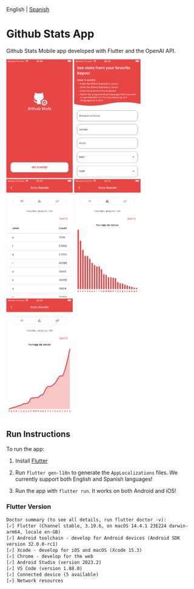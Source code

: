 English | [Spanish](README.es.md)

# Github Stats App

Github Stats Mobile app developed with Flutter and the OpenAI API.

<p float="left">
  <img src="./previews/preview1.png" width="175" />
  <img src="./previews/preview2.png" width="175" /> 
  <img src="./previews/preview3.png" width="175" />
  <img src="./previews/preview4.png" width="175" />
  <img src="./previews/preview5.png" width="175" />
</p>


## Run Instructions

To run the app:

1. Install [Flutter](https://docs.flutter.dev/get-started/install)

2. Run `flutter gen-l10n` to generate the `AppLocalizations` files. We currently support both English and Spanish languages!

3. Run the app with `flutter run`. It works on both Android and iOS!

### Flutter Version

```
Doctor summary (to see all details, run flutter doctor -v):
[✓] Flutter (Channel stable, 3.19.6, on macOS 14.4.1 23E224 darwin-arm64, locale en-GB)
[✓] Android toolchain - develop for Android devices (Android SDK version 32.0.0-rc1)
[✓] Xcode - develop for iOS and macOS (Xcode 15.3)
[✓] Chrome - develop for the web
[✓] Android Studio (version 2023.2)
[✓] VS Code (version 1.88.0)
[✓] Connected device (5 available)            
[✓] Network resources
```
